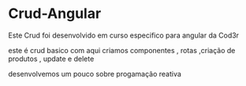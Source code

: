 # Crud-Angular

<p>Este Crud foi desenvolvido em curso especifico para angular da Cod3r </p>
 <p> este é crud basico com aqui criamos componentes , rotas ,criação de produtos , update e delete <p>
    <p> desenvolvemos um pouco sobre progamação reativa</p>
